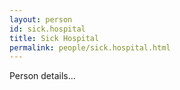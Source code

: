 ```yaml
---
layout: person
id: sick.hospital
title: Sick Hospital
permalink: people/sick.hospital.html
---
```


Person details...